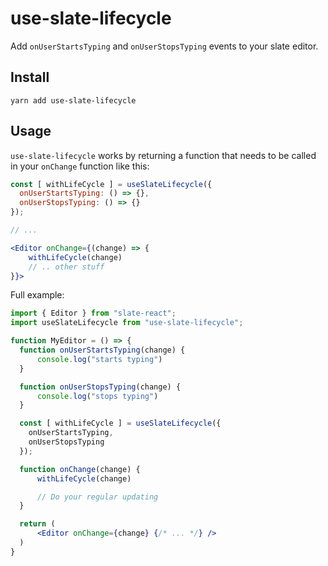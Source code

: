 # use-slate-lifecycle 

Add `onUserStartsTyping` and `onUserStopsTyping` events to your slate editor.

## Install

```
yarn add use-slate-lifecycle
```

## Usage

`use-slate-lifecycle` works by returning a function that needs to be called
in your `onChange` function like this:

```jsx
const [ withLifeCycle ] = useSlateLifecycle({
  onUserStartsTyping: () => {},
  onUserStopsTyping: () => {}
});

// ...

<Editor onChange={(change) => {
    withLifeCycle(change)
    // .. other stuff
}}>

```

Full example:

```jsx
import { Editor } from "slate-react";
import useSlateLifecycle from "use-slate-lifecycle";

function MyEditor = () => {
  function onUserStartsTyping(change) {
      console.log("starts typing")
  }

  function onUserStopsTyping(change) {
      console.log("stops typing")
  }

  const [ withLifeCycle ] = useSlateLifecycle({
    onUserStartsTyping,
    onUserStopsTyping
  });

  function onChange(change) {
      withLifeCycle(change)

      // Do your regular updating
  }

  return (
      <Editor onChange={change} {/* ... */} />
  )
}
```
